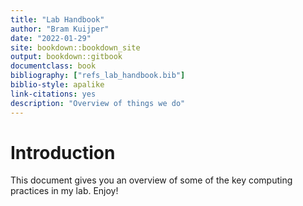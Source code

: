 ```yaml
---
title: "Lab Handbook"
author: "Bram Kuijper"
date: "2022-01-29"
site: bookdown::bookdown_site
output: bookdown::gitbook
documentclass: book
bibliography: ["refs_lab_handbook.bib"]
biblio-style: apalike
link-citations: yes
description: "Overview of things we do"
---
```


# Introduction
This document gives you an overview of some of the key computing practices in my lab. Enjoy!
